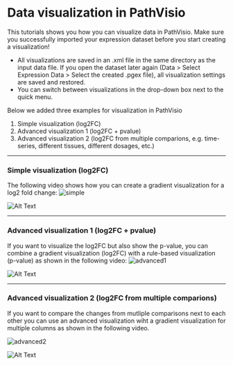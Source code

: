 # Data visualization in PathVisio

This tutorials shows you how you can visualize data in PathVisio. Make sure you successfully imported your expression dataset before you start creating a visualization!

* All visualizations are saved in an .xml file in the same directory as the input data file. If you open the dataset later again (Data > Select Expression Data > Select the created .pgex file), all visualization settings are saved and restored. 
* You can switch between visualizations in the drop-down box next to the quick menu. 

Below we added three examples for visualization in PathVisio 
1. Simple visualization (log2FC)
2. Advanced visualization 1 (log2FC + pvalue)
3. Advanced visualization 2 (log2FC from multiple comparions, e.g. time-series, different tissues, different dosages, etc.)

----

### Simple visualization (log2FC)
The following video shows how you can create a gradient visualization for a log2 fold change:
<img src="https://github.com/PathVisio/pathvisio.github.io/blob/master/tutorials/visualization-simple.gif" alt="simple" />

![Alt Text](https://github.com/PathVisio/pathvisio.github.io/blob/master/tutorials/visualization-simple.gif)

----

### Advanced visualization 1 (log2FC + pvalue)
If you want to visualize the log2FC but also show the p-value, you can combine a gradient visualization (log2FC) with a rule-based visualization (p-value) as shown in the following video:
<img src="https://github.com/PathVisio/pathvisio.github.io/blob/master/tutorials/visualization-advanced1.gif" alt="advanced1" />

![Alt Text](https://github.com/PathVisio/pathvisio.github.io/blob/master/tutorials/visualization-advanced1.gif)

----

### Advanced visualization 2 (log2FC from multiple comparions)
If you want to compare the changes from mutliple comparisons next to each other you can use an advanced visualization wiht a gradient visualization for multiple columns as shown in the following video. 

<img src="https://github.com/PathVisio/pathvisio.github.io/blob/master/tutorials/visualization-advanced2.gif" alt="advanced2" />

![Alt Text](https://github.com/PathVisio/pathvisio.github.io/blob/master/tutorials/visualization-advanced2.gif)

